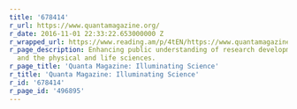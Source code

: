 ```yaml
---
title: '678414'
r_url: https://www.quantamagazine.org/
r_date: 2016-11-01 22:33:22.653000000 Z
r_wrapped_url: https://www.reading.am/p/4tEN/https://www.quantamagazine.org/
r_page_description: Enhancing public understanding of research developments in mathematics
  and the physical and life sciences.
r_page_title: 'Quanta Magazine: Illuminating Science'
r_title: 'Quanta Magazine: Illuminating Science'
r_id: '678414'
r_page_id: '496895'
---
```


